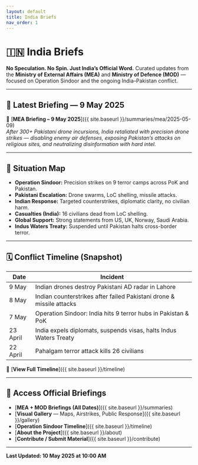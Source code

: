 ```yaml
---
layout: default
title: India Briefs
nav_order: 1
---
```


# 🇮🇳 **India Briefs**

**No Speculation. No Spin. Just India’s Official Word.** Curated updates from the **Ministry of External Affairs (MEA)** and **Ministry of Defence (MOD)** — focused on Operation Sindoor and the ongoing India–Pakistan conflict.

---

## 📰 Latest Briefing — 9 May 2025

🔗 [**MEA Briefing – 9 May 2025**]({{ site.baseurl }}/summaries/mea/2025-05-09)  
*After 300+ Pakistani drone incursions, India retaliated with precision drone strikes — disabling enemy air defenses, exposing Pakistan’s attacks on religious sites, and neutralizing disinformation with hard intel.*  

---

## 🧭 Situation Map

- **Operation Sindoor:** Precision strikes on 9 terror camps across PoK and Pakistan.
- **Pakistani Escalation:** Drone swarms, LoC shelling, missile attacks.
- **Indian Response:** Targeted counterstrikes, diplomatic clarity, no civilian harm.
- **Casualties (India):** 16 civilians dead from LoC shelling.
- **Global Support:** Strong statements from US, UK, Norway, Saudi Arabia.
- **Indus Waters Treaty:** Suspended until Pakistan halts cross-border terror.

---

## 🗓️ Conflict Timeline (Snapshot)

| Date       | Incident                                                                 |
|------------|--------------------------------------------------------------------------|
| 9 May      | Indian drones destroy Pakistani AD radar in Lahore                       |
| 8 May      | Indian counterstrikes after failed Pakistani drone & missile attacks     |
| 7 May      | Operation Sindoor: India hits 9 terror hubs in Pakistan & PoK            |
| 23 April   | India expels diplomats, suspends visas, halts Indus Waters Treaty        |
| 22 April   | Pahalgam terror attack kills 26 civilians                                |

📌 [**View Full Timeline**]({{ site.baseurl }}/timeline)

---

## 📂 Access Official Briefings

- [**MEA + MOD Briefings (All Dates)**]({{ site.baseurl }}/summaries)
- [**Visual Gallery** — Maps, Airstrikes, Public Response]({{ site.baseurl }}/gallery)
- [**Operation Sindoor Timeline**]({{ site.baseurl }}/timeline)
- [**About the Project**]({{ site.baseurl }}/about)
- [**Contribute / Submit Material**]({{ site.baseurl }}/contribute)

---

**Last Updated: 10 May 2025 at 10:00 AM**
